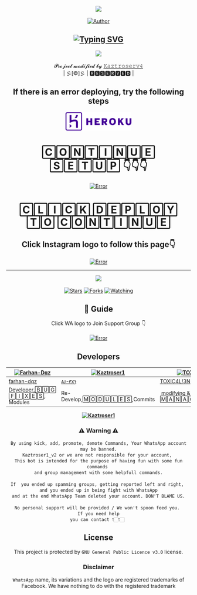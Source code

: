 
<div align="center">
  <p align="center">
<span class="avatar"><img src="https://github.com/Aj-fx7/Kaztroser1/blob/master/plugins/Ctonfs8p1Jq5.gif"> </a></span>
</p>
<p align="center">
<a href="https://github.com/cyberchekuthan"><img title="Author" src="https://img.shields.io/badge/Author-ꪶ͢ᴀᴊ ғxꫂ⁩-cyberchekuthan/Kaztroser1?color=blue&style=for-the-badge&logo=whatsapp"></a>
</p>
</div>
<div align="center">

## [![Typing SVG](https://readme-typing-svg.herokuapp.com?font=Lemon+milk&color=F7000&lines=Welcome+to+𝙺𝚊𝚣𝚝𝚛𝚘𝚜𝚎𝚛+WA+Bot+repo;Created+by+Aj+fx;This+is+a+userbot+privet+and+public+bot;With+more+features)](https://git.io/typing-svg)
  
  <p align="center">
<span class="avatar"><img height='350' src="http://i.imgur.com/jDkKLYG.jpegalt"> </a></span>
</p>

<p align="center">
𝓟𝓻𝓸𝓳𝓮𝓬𝓽 𝓶𝓸𝓭𝓲𝓯𝓲𝓮𝓭 𝓫𝔂 <a href="https://github.com/cyberchekuthan">𝙺𝚊𝚣𝚝𝚛𝚘𝚜𝚎𝚛𝚟𝟺</a>
    <br>
       | 彡[©]彡 |
        🆁🅴🆂🅴🆁🆅🅴🅳 |
    <br> 
</p>


## If there is an error deploying, try the following steps
 <a href="https://instagram.com/ajayan_007?utm_medium=copy_link"><span class="avatar"><img height='50' src="./photo/hh.png" alt="Error"> </a></span>
  
# 🄲🄾🄽🅃🄸🄽🅄🄴 🅂🄴🅃🅄🄿 👇👇👇
<div align="center"> 
  
  <a href="https://github.com/Aj-fx7/Kaztroser1/blob/master/plugins/README.md"><span class="avatar"><img height='200' src="https://github.com/Aj-fx7/Kaztroser1/blob/master/plugins/deploy.svg" alt="Error"> </a></span>

# 🄲🄻🄸🄲🄺 🄳🄴🄿🄻🄾🅈 🅃🄾 🄲🄾🄽🅃🄸🄽🅄🄴

## Click Instagram logo to follow this page👇

  <a href="https://instagram.com/ajayan_007?utm_medium=copy_link"><span class="avatar"><img height='300' src="./photo/instagram.png" alt="Error"> </a></span>
  



----

  <p align="center">
  <a href="httsp://github.com/Aj-fx7/Kaztroser1">
    
<a href="https://github.com/Aj-fx7/followers">
<img src="https://img.shields.io/github/repo-size/cyberchekuthan/Kaztroser1_v2?color=green&label=Repo%20total%20size&style=plastic">
<p align="center">
<a href="https://github.com/Aj-fx7/followers"
<img title="Followers" src="https://img.shields.io/github/followers/Aj-fx7?color=blue&style=flat-square"></a>
<a href="https://github.com/Aj-fx7/Kaztroser1/stargazers/"><img title="Stars" src="https://img.shields.io/github/stars/Aj-fx7/Kaztroser1?color=blue&style=flat-square"></a>
<a href="https://github.com/Aj-fx7/Kaztroser1/network/members"><img title="Forks" src="https://img.shields.io/github/forks/Aj-fx7/Kaztroser1?color=blue&style=flat-square"></a>
<a href="https://github.com/Aj-fx7/Kaztroser1/watchers"><img title="Watching" src="https://img.shields.io/github/watchers/Aj-fx7/Kaztroser1?label=Watchers&color=blue&style=flat-square"></a>
</p>

## 📢 Guide
Click WA logo to Join Support Group 👇
    <br>
<br>
     <a href="https://chat.whatsapp.com/L38gYwSPTBILW3K4kdvMY1"><span class="avatar"><img height='200' src="https://github.com/Alien-alfa/PublicBot/blob/main/wlogo.svg.png" alt="Error"> </a></span>
  <div align="center">
     


## Developers
  <div align="center">
    
  [![Farhan-Dqz](https://github.com/farhan-dqz.png?size=100)](https://github.com/farhan-dqz) | [![Kaztroser1](https://github.com/Aj-fx7.png?size=100)](https://github.com/Aj-fx7) |  [![TOXIC4L!3N](https://github.com/Alien-alfa.png?size=100)](https://github.com/AI-VIKI) | [![afnanplk](https://github.com/afnanplk.png?size=100)](https://github.com/afnanplk) 
----|----|----|----
[farhan-dqz](https://github.com/farhan-dqz) | [ᴀᴊ-ғxꫂ⁩](https://github.com/Aj-fx7) | [TOXIC4L!3N](https://github.com/AI-VIKI) | [afnanplk](https://github.com/afnanplk) 
Developer,🄱🅄🄶 🄵🄸🅇🄴🅂, Modules| Re-Develop,🄼🄾🄳🅄🄻🄴🅂,Commits |  modifying & 🄼🄰🄽🄰🄶🄴🄼🄴🄽🅃 | Bug Fixes,🄼🄾🄳🅄🄻🄴🅂 
  </div>
    
**[![Kaztroser1](https://raw.githubusercontent.com/rodrigograca31/rodrigograca31/master/matrix.svg)](http://wa.me/918281440156?text=Can%20you%20help%20bro)**
    
### ⚠ Warning ⚠

```
By using kick, add, promote, demote Commands, Your WhatsApp account may be banned.
Kaztroser1_v2 or we are not responsible for your account, 
This bot is intended for the purpose of having fun with some fun commands 
and group management with some helpfull commands.

If  you ended up spamming groups, getting reported left and right, 
and you ended up in being fight with WhatsApp
and at the end WhatsApp Team deleted your account. DON'T BLAME US.

No personal support will be provided / We won't spoon feed you. 
If you need help
you can contact 👇🏻👇🏻 
```


## License
This project is protected by `GNU General Public Licence v3.0` license.

### Disclaimer
`WhatsApp` name, its variations and the logo are registered trademarks of Facebook. We have nothing to do with the registered trademark
